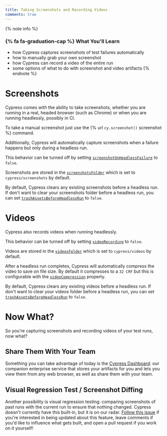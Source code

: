 ```yaml
---
title: Taking Screenshots and Recording Videos
comments: true
---
```


{% note info %}
### {% fa fa-graduation-cap %} What You'll Learn

- how Cypress captures screenshots of test failures automatically
- how to manually grab your own screenshot
- how Cypress can record a video of the entire run
- some options of what to do with screenshot and video artifacts
{% endnote %}

# Screenshots

Cypress comes with the ability to take screenshots, whether you are running in a real, headed browser (such as Chrome) or when you are running headlessly, possibly in CI.

To take a manual screenshot just use the {% url `cy.screenshot()` screenshot %} command.

Additionally, Cypress will automatically capture screenshots when a failure happens but only during a headless run.

This behavior can be turned off by setting [`screenshotOnHeadlessFailure`](https://on.cypress.io/configuration#section-screenshots) to `false`.

Screenshots are stored in the [`screenshotsFolder`](https://on.cypress.io/configuration#section-screenshots) which is set to `cypress/screenshots` by default.

By default, Cypress clears any existing screenshots before a headless run. If don't want to clear your screenshots folder before a headless run, you can set [`trashAssetsBeforeHeadlessRun`](https://on.cypress.io/configuration#section-screenshots) to `false`.

# Videos

Cypress also records videos when running headlessly.

This behavior can be turned off by setting [`videoRecording`](https://on.cypress.io/configuration#section-videos) to `false`.

Videos are stored in the [`videosFolder`](https://on.cypress.io/configuration#section-videos) which is set to `cypress/videos` by default.

After a headless run completes, Cypress will automatically compress the video to save on file size. By default it compresses to a `32 CRF` but this is configurable with the [`videoCompression`](https://on.cypress.io/configuration#section-videos) property.

By default, Cypress clears any existing videos before a headless run. If don't want to clear your videos folder before a headless run, you can set [`trashAssetsBeforeHeadlessRun`](https://on.cypress.io/configuration#section-videos) to `false`.

# Now What?

So you're capturing screenshots and recording videos of your test runs, now what?

## Share Them With Your Team

Something you can take advantage of today is the [Cypress Dashboard](/guides/integrating-cypress/dashboard-features.html): our companion enterprise service that stores your artifacts for you and lets you view them from any web browser, as well as share them with your team.

## Visual Regression Test / Screenshot Diffing

Another possibility is visual regression testing: comparing screenshots of past runs with the current run to ensure that nothing changed. Cypress doesn't currently have this built-in, but it is on our radar. [Follow this issue](https://github.com/cypress-io/cypress/issues/495) if you're interested in being updated about this feature, leave comments if you'd like to influence what gets built, and open a pull request if you work on it yourself!
